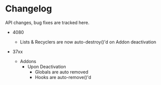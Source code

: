 # Changelog

API changes, bug fixes are tracked here.

* 4080
	* Lists & Recyclers are now auto-destroy()'d on Addon deactivation

* 37xx
	* Addons
		* Upon Deactivation
			* Globals are auto removed 
			* Hooks are auto-remove()'d